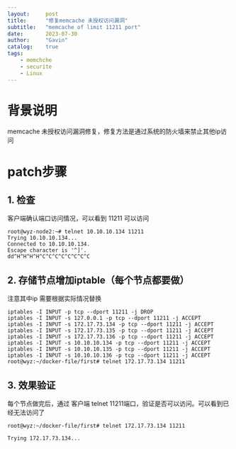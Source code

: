 ```yaml
---
layout:     post
title:      "修复memcache 未授权访问漏洞"
subtitle:   "memcache of limit 11211 port"
date:       2023-07-30
author:     "Gavin"
catalog:    true
tags:
    - memchche
    - securite
    - Linux
---
```



# 背景说明 

memcache 未授权访问漏洞修复，修复方法是通过系统的防火墙来禁止其他ip访问


# patch步骤 

## 1. 检查 

客户端确认端口访问情况，可以看到 11211 可以访问


```
root@wyz-node2:~# telnet 10.10.10.134 11211
Trying 10.10.10.134...
Connected to 10.10.10.134.
Escape character is '^]'.
dd^H^H^H^H^C^C^C^C^C^C^C^C
```

## 2. 存储节点增加iptable（每个节点都要做）

注意其中ip 需要根据实际情况替换
 
```
iptables -I INPUT -p tcp --dport 11211 -j DROP
iptables -I INPUT -s 127.0.0.1 -p tcp --dport 11211 -j ACCEPT
iptables -I INPUT -s 172.17.73.134 -p tcp --dport 11211 -j ACCEPT
iptables -I INPUT -s 172.17.73.135 -p tcp --dport 11211 -j ACCEPT
iptables -I INPUT -s 172.17.73.136 -p tcp --dport 11211 -j ACCEPT
iptables -I INPUT -s 10.10.10.134 -p tcp --dport 11211 -j ACCEPT
iptables -I INPUT -s 10.10.10.135 -p tcp --dport 11211 -j ACCEPT
iptables -I INPUT -s 10.10.10.136 -p tcp --dport 11211 -j ACCEPT
root@wyz:~/docker-file/first# telnet 172.17.73.134 11211
```

## 3. 效果验证 

每个节点做完后，通过 客户端 telnet 11211端口，验证是否可以访问。可以看到已经无法访问了

```
root@wyz:~/docker-file/first# telnet 172.17.73.134 11211

Trying 172.17.73.134...
```
